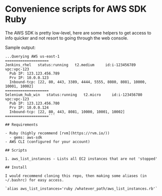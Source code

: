 # Convenience scripts for AWS SDK Ruby

The AWS SDK is pretty low-level, here are some helpers to get access to info quicker and not resort to going through the web console.

Sample output:

```vagrant@precise64:/vagrant$ aws_list_instances
...Querying AWS us-east-1
====================
Jenkins_rhel   status:running   t2.medium     id:i-123456789   vpc:vpc-123
  Pub IP: 123.123.456.789
  Prv IP: 10.0.0.123
  Inbound-tcp: [22, 80, 443, 3389, 4444, 5555, 8080, 8081, 10000, 10001, 10002]
====================
Selenium_hub_win   status:running   t2.micro     id:i-123456780   vpc:vpc-123
  Pub IP: 123.123.456.780
  Prv IP: 10.0.0.124
  Inbound-tcp: [22, 80, 443, 8081, 10000, 10001, 10002]
====================```

## Requirements

- Ruby (highly recommend [rvm](https://rvm.io/))
  - gems: aws-sdk
- AWS CLI (configured for your account)

## Scripts

1. aws_list_instances - Lists all EC2 instances that are not 'stopped'

## Install

I would recommend cloning this repo, then making some aliases (in ~/.bashrc) for easy access.

`alias aws_list_instances='ruby /whatever_path/aws_list_instances.rb'`